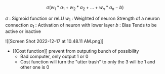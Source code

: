 $$\sigma(w_1 * a_1 + w_2 * a_2 + \dots + w_n * a_n - b)$$

$\sigma$ : Sigmoid function or reLU
$w_1$ : Weighted of neuron
	Strength of a neuron  connection
$a_1$ : Activation  of neuron with lower layer
$b$ : Bias
	Tends to be active or inactive

![[Screen Shot 2022-12-17 at 10.48.11 AM.png]]
- [[Cost function]] prevent from outputing bunch of possibility
	- Bad computer, only output 1 or 0
	- Cost function will turn the "utter trash" to only the 3 will be 1 and other one is 0